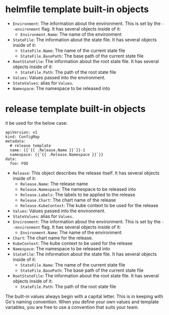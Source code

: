 # helmfile template built-in objects

- `Environment`: The information about the environment. This is set by the
  `--environment` flag. It has several objects inside of it:
  - `Environment.Name`: The name of the environment
- `StateFile`: The information about the state file. It has several objects
  inside of it:
  - `StateFile.Name`: The name of the current state file
  - `StateFile.BasePath`: The base path of the current state file
- `RootStateFile`: The information about the root state file. It has several objects
  inside of it:
  - `StateFile.Path`: The path of the root state file
- `Values`: Values passed into the environment.
- `StateValues`: alias for `Values`.
- `Namespace`: The namespace to be released into

# release template built-in objects

it be used for the below case:
```
apiVersion: v1
kind: ConfigMap
metadata:
  # release template
  name: {{`{{ .Release.Name }}`}}-1
  namespace: {{`{{ .Release.Namespace }}`}}
data:
  foo: FOO
```

- `Release`: This object describes the release itself. It has several objects
  inside of it:
  - `Release.Name`: The release name
  - `Release.Namespace`: The namespace to be released into
  - `Release.Labels`: The labels to be applied to the release
  - `Release.Chart`: The chart name of the release
  - `Release.KubeContext`: The kube context to be used for the release
- `Values`: Values passed into the environment.
- `StateValues`: alias for `Values`.
- `Environment`: The information about the environment. This is set by the
  `--environment` flag. It has several objects inside of it:
  - `Environment.Name`: The name of the environment
- `Chart`: The chart name for the release.
- `KubeContext`: The kube context to be used for the release
- `Namespace`: The namespace to be released into
- `StateFile`: The information about the state file. It has several objects
  inside of it:
  - `StateFile.Name`: The name of the current state file
  - `StateFile.BasePath`: The base path of the current state file
- `RootStateFile`: The information about the root state file. It has several objects
  inside of it:
  - `StateFile.Path`: The path of the root state file

The built-in values always begin with a capital letter. This is in keeping with
Go's naming convention. When you define your own values and template variables, you are free to use a
convention that suits your team.